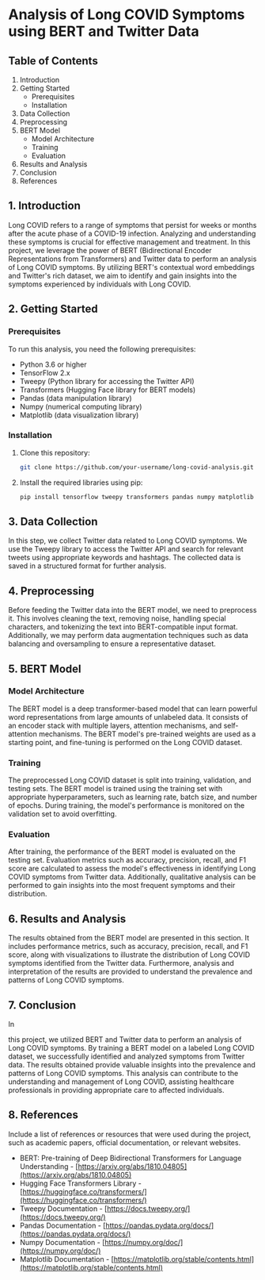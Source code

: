 # Analysis of Long COVID Symptoms using BERT and Twitter Data

## Table of Contents
1. Introduction
2. Getting Started
   - Prerequisites
   - Installation
3. Data Collection
4. Preprocessing
5. BERT Model
   - Model Architecture
   - Training
   - Evaluation
6. Results and Analysis
7. Conclusion
8. References

## 1. Introduction
Long COVID refers to a range of symptoms that persist for weeks or months after the acute phase of a COVID-19 infection. Analyzing and understanding these symptoms is crucial for effective management and treatment. In this project, we leverage the power of BERT (Bidirectional Encoder Representations from Transformers) and Twitter data to perform an analysis of Long COVID symptoms. By utilizing BERT's contextual word embeddings and Twitter's rich dataset, we aim to identify and gain insights into the symptoms experienced by individuals with Long COVID.

## 2. Getting Started
### Prerequisites
To run this analysis, you need the following prerequisites:
- Python 3.6 or higher
- TensorFlow 2.x
- Tweepy (Python library for accessing the Twitter API)
- Transformers (Hugging Face library for BERT models)
- Pandas (data manipulation library)
- Numpy (numerical computing library)
- Matplotlib (data visualization library)

### Installation
1. Clone this repository:
   ```bash
   git clone https://github.com/your-username/long-covid-analysis.git
   ```

2. Install the required libraries using pip:
   ```bash
   pip install tensorflow tweepy transformers pandas numpy matplotlib
   ```

## 3. Data Collection
In this step, we collect Twitter data related to Long COVID symptoms. We use the Tweepy library to access the Twitter API and search for relevant tweets using appropriate keywords and hashtags. The collected data is saved in a structured format for further analysis.

## 4. Preprocessing
Before feeding the Twitter data into the BERT model, we need to preprocess it. This involves cleaning the text, removing noise, handling special characters, and tokenizing the text into BERT-compatible input format. Additionally, we may perform data augmentation techniques such as data balancing and oversampling to ensure a representative dataset.

## 5. BERT Model
### Model Architecture
The BERT model is a deep transformer-based model that can learn powerful word representations from large amounts of unlabeled data. It consists of an encoder stack with multiple layers, attention mechanisms, and self-attention mechanisms. The BERT model's pre-trained weights are used as a starting point, and fine-tuning is performed on the Long COVID dataset.

### Training
The preprocessed Long COVID dataset is split into training, validation, and testing sets. The BERT model is trained using the training set with appropriate hyperparameters, such as learning rate, batch size, and number of epochs. During training, the model's performance is monitored on the validation set to avoid overfitting.

### Evaluation
After training, the performance of the BERT model is evaluated on the testing set. Evaluation metrics such as accuracy, precision, recall, and F1 score are calculated to assess the model's effectiveness in identifying Long COVID symptoms from Twitter data. Additionally, qualitative analysis can be performed to gain insights into the most frequent symptoms and their distribution.

## 6. Results and Analysis
The results obtained from the BERT model are presented in this section. It includes performance metrics, such as accuracy, precision, recall, and F1 score, along with visualizations to illustrate the distribution of Long COVID symptoms identified from the Twitter data. Furthermore, analysis and interpretation of the results are provided to understand the prevalence and patterns of Long COVID symptoms.

## 7. Conclusion
In

 this project, we utilized BERT and Twitter data to perform an analysis of Long COVID symptoms. By training a BERT model on a labeled Long COVID dataset, we successfully identified and analyzed symptoms from Twitter data. The results obtained provide valuable insights into the prevalence and patterns of Long COVID symptoms. This analysis can contribute to the understanding and management of Long COVID, assisting healthcare professionals in providing appropriate care to affected individuals.

## 8. References
Include a list of references or resources that were used during the project, such as academic papers, official documentation, or relevant websites.

- BERT: Pre-training of Deep Bidirectional Transformers for Language Understanding - [https://arxiv.org/abs/1810.04805](https://arxiv.org/abs/1810.04805)
- Hugging Face Transformers Library - [https://huggingface.co/transformers/](https://huggingface.co/transformers/)
- Tweepy Documentation - [https://docs.tweepy.org/](https://docs.tweepy.org/)
- Pandas Documentation - [https://pandas.pydata.org/docs/](https://pandas.pydata.org/docs/)
- Numpy Documentation - [https://numpy.org/doc/](https://numpy.org/doc/)
- Matplotlib Documentation - [https://matplotlib.org/stable/contents.html](https://matplotlib.org/stable/contents.html)